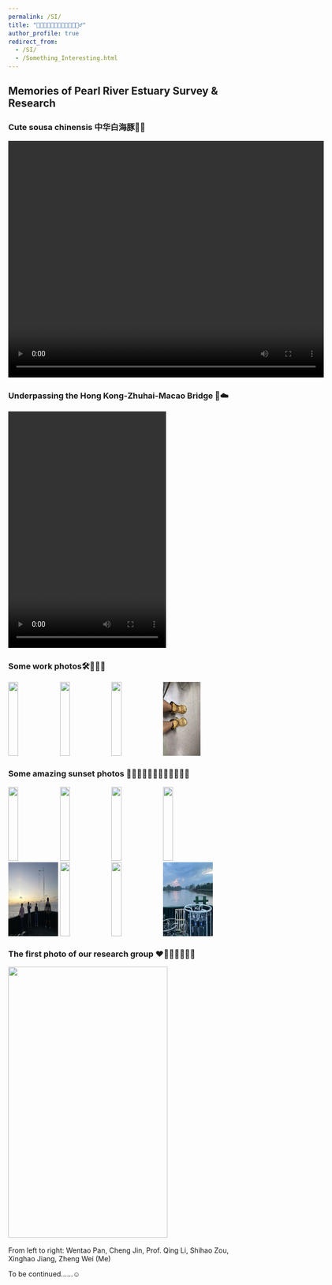 ```yaml
---
permalink: /SI/
title: "🐬🌊🐠🚢👨🏽‍🏭👨🏽‍💻🤵🏽‍♂️"
author_profile: true
redirect_from: 
  - /SI/
  - /Something_Interesting.html
---
```


## Memories of Pearl River Estuary Survey & Research

### Cute sousa chinensis 中华白海豚🐬😆

<video width="640" height="480" controls>
  <source src="/files/dolphin.mov" type="video/quicktime">
  Your browser does not support the video tag.
</video>

### Underpassing the Hong Kong-Zhuhai-Macao Bridge 🌉☁️

<video width="320" height="480" controls>
  <source src="/files/264_1696230551.mp4" type="video/quicktime">
  Your browser does not support the video tag.
</video>


### Some work photos🛠️👨🏽‍🔧

<p float="left">
  <img src="/images/2511696228699_.pic_hd.jpg" width="20%" height = "150" />
  <img src="/images/2561696229350_.pic_hd.jpg" width="20%"  height = "150" />
  <img src="/images/2531696228703_.pic_hd.jpg" width="20%"  height = "150" />
  <img src="/images/2541696228778_.pic.jpg" width="15%"  height = "150" />
</p>



### Some amazing sunset photos 🌅🫰👨🏻‍🎓👨🏽‍🎓👨🏿‍🎓🤘

<p float="left">
  <img src="/images/we.jpg" width="20%" height = "150" />
  <img src="/images/we2.jpg" width="20%"  height = "150" />
  <img src="/images/sunset.jpg" width="20%"  height = "150" />
  <img src="/images/oil.jpg" width="20%"  height = "150" />
  <img src="/images/they.jpg" width="20%"  height = "150" />
  <img src="/images/shadow.jpg" width="20%"  height = "150" />
  <img src="/images/amazing_sunset.jpg" width="20%"  height = "150" />
  <img src="/images/CTD.jpg" width="20%"  height = "150" />
</p>

### The first photo of our research group ❤️💛🧡💚🖤💙💜

<p float="left">
  <img src="/images/Group.jpg" width="80%" height = "550" />
</p>

From left to right: Wentao Pan, Cheng Jin, Prof. Qing Li, Shihao Zou, Xinghao Jiang, Zheng Wei (Me)

To be continued......☺️
